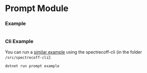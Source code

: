 # Prompt Module

### Example
```fs
```

### Cli Example
You can run a [similar example](../../src/spectrecoff-cli/commands/Prompt.fs) using the spectrecoff-cli (in the folder `/src/spectrecoff-cli`):
```fs
dotnet run prompt example
```